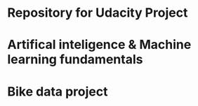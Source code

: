 # Repository for Udacity Project
# Artifical inteligence & Machine learning fundamentals
# Bike data project
